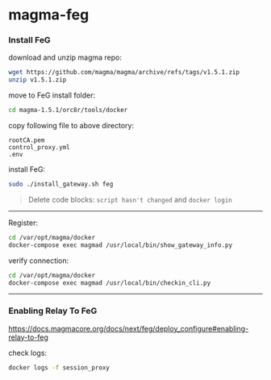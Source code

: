 # magma-feg

### Install FeG

download and unzip magma repo:
```bash
wget https://github.com/magma/magma/archive/refs/tags/v1.5.1.zip
unzip v1.5.1.zip
```

move to FeG install folder:
```bash
cd magma-1.5.1/orc8r/tools/docker
```

copy following file to above directory:
```
rootCA.pem
control_proxy.yml
.env
```

install FeG:
```bash
sudo ./install_gateway.sh feg
```
> Delete code blocks: `script hasn't changed` and `docker login`
---

Register:
```bash
cd /var/opt/magma/docker
docker-compose exec magmad /usr/local/bin/show_gateway_info.py
```

verify connection:
```bash
cd /var/opt/magma/docker
docker-compose exec magmad /usr/local/bin/checkin_cli.py
```
---

### Enabling Relay To FeG

https://docs.magmacore.org/docs/next/feg/deploy_configure#enabling-relay-to-feg

check logs:
```bash
docker logs -f session_proxy
```

